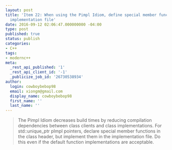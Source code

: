 ```yaml
---
layout: post
title: 'Item 22: When using the Pimpl Idiom, define special member functions in the
  implementation file'
date: 2016-09-12 02:06:47.000000000 -04:00
type: post
published: true
status: publish
categories:
- C++
tags:
- modernc++
meta:
  _rest_api_published: '1'
  _rest_api_client_id: '-1'
  _publicize_job_id: '26730538934'
author:
  login: cowboybebop98
  email: xiongm@gmail.com
  display_name: cowboybebop98
  first_name: ''
  last_name: ''
---
```


>  The Pimpl Idiom decreases build times by reducing compilation dependencies between class clients and class implementations.
  For std::unique_ptr pImpl pointers, declare special member functions in the class header, but implement them in the implementation file. Do this even if the default function implementations are acceptable.

